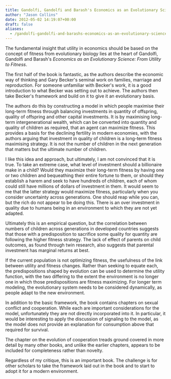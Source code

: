 ```yaml
---
title: Gandolfi, Gandolfi and Barash's Economics as an Evolutionary Science
author: "Jason Collins"
date: 2012-05-02 14:19:07+00:00
draft: false
aliases:
  - /gandolfi-gandolfi-and-barashs-economics-as-an-evolutionary-science
---
```


The fundamental insight that utility in economics should be based on the concept of fitness from evolutionary biology lies at the heart of Gandolfi, Gandolfi and Barash's *Economics as an Evolutionary Science: From Utility to Fitness*.

The first half of the book is fantastic, as the authors describe the economic way of thinking and Gary Becker's seminal work on families, marriage and reproduction. For someone unfamiliar with Becker's work, it is a good introduction to what Becker was setting out to achieve. The authors then take Becker's framework and build on it to give it an evolutionary basis.

The authors do this by constructing a model in which people maximise their long-term fitness through balancing investments in quantity of offspring, quality of offspring and other capital investments. It is by maximising long-term intergenerational wealth, which can be converted into quantity and quality of children as required, that an agent can maximize fitness. This provides a basis for the declining fertility in modern economies, with the authors arguing that investment in quality of children is a long-term fitness maximising strategy. It is not the number of children in the next generation that matters but the ultimate number of children.

I like this idea and approach, but ultimately, I am not convinced that it is true. To take an extreme case, what level of investment should a billionaire make in a child? Would they maximize their long-term fitness by having one or two children and bequeathing their entire fortune to them, or should they establish a harem and seek to have hundreds of children, each of whom could still have millions of dollars of investment in them. It would seem to me that the latter strategy would maximize fitness, particularly when you consider uncertainty across generations. One should reap while you can, but the rich do not appear to be doing this. There is an over investment in quality due to humans being in an environment to which they are not yet adapted.

Ultimately this is an empirical question, but the correlation between numbers of children across generations in developed countries suggests that those with a predisposition to sacrifice some quality for quantity are following the higher fitness strategy. The lack of effect of parents on child outcomes, as found through twin research, also suggests that parental investment has marginal returns at best.

If the current population is not optimizing fitness, the usefulness of the link between utility and fitness changes. Rather than seeking to equate each, the predispositions shaped by evolution can be used to determine the utility function, with the two differing to the extent the environment is no longer one in which those predispositions are fitness maximizing. For longer term modeling, the evolutionary system needs to be considered dynamically, as people adapt to the new environment.

In addition to the basic framework, the book contains chapters on sexual conflict and cooperation. While each are important considerations for the model, unfortunately they are not directly incorporated into it. In particular, it would be interesting to apply the discussion of signaling to the model, as the model does not provide an explanation for consumption above that required for survival.

The chapter on the evolution of cooperation treads ground covered in more detail by many other books, and unlike the earlier chapters, appears to be included for completeness rather than novelty.

Regardless of my critique, this is an important book. The challenge is for other scholars to take the framework laid out in the book and to start to adopt it for a modern environment.
